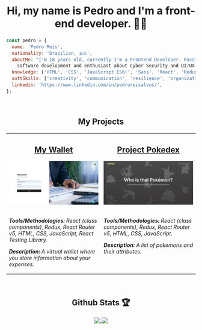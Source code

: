 <br />

<h1 align="center">Hi, my name is Pedro and I'm a front-end developer. 👨‍💻</h1>

```JavaScript
const pedro = {
  name: 'Pedro Reis',
  nationality: 'brazilian, 🇧🇷',
  aboutMe: "I'm 18 years old, currently I'm a Frontend Developer. Passionate about technology and
    software development and enthusiast about Cyber Security and UI/UX design.",
  knowledge: ['HTML', 'CSS', 'JavaScript ES6+', 'Sass', 'React', 'Redux', 'RTL'],
  softSkills: ['creativity', 'communication', 'resilience', 'organization', 'proactivity'],
  linkedin: 'https://www.linkedin.com/in/pedroreisalves/',
};
```

<br />

<div align="center">
  <h2>My Projects</h2>
  <table>
    <tr>
      <td valign="top" width="50%">
        <h2 align="center"><a href="https://github.com/pedronr03/project-my-wallet">My Wallet</a></h2>
        <a href="https://github.com/pedronr03/project-my-wallet"><img width="100%" src="./images/my-wallet.png" alt="Project-preview" /></a>
        <br>
        <br>
        <p><em><strong>Tools/Methodologies:</strong> React (class components), Redux, React Router v5, HTML, CSS, JavaScript, React Testing Library.</em></p>
        <p><em><strong>Description:</strong> A virtual wallet where you store information about your expenses.</p>
      </td>
      <td valign="top" width="50%">
        <h2 align="center"><a href="https://github.com/pedronr03/project-pokedex">Project Pokedex</a></h2>
        <a href="https://github.com/pedronr03/project-pokedex"><img width="100%" src="./images/pokedex.png" alt="Project-preview" /></a>
        <br>
        <br>
        <p><em><strong>Tools/Methodologies:</strong> React (class components), Redux, React Router v5, HTML, CSS, JavaScript.</em></p>
        <p><em><strong>Description:</strong> A list of pokemons and their attributes.</p>
      </td>
    </tr>
  </table> 
</div>

<br />

<div align="center">
  <h2>Github Stats 🏆</h2>
  <a href="https://github.com/anuraghazra/github-readme-stats">
    <img align="center" width="45%" src="https://github-readme-stats.vercel.app/api?username=pedronr03&count_private=true&show_icons=true&theme=dark" />
  </a>
  <a href="https://github.com/anuraghazra/github-readme-stats">
    <img align="center" width="45%" src="https://github-readme-stats.vercel.app/api/top-langs/?username=pedronr03&layout=compact&theme=dark" />
  </a>
</div>

<br />
